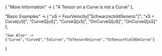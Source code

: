 {
  "More Information" -> {
      "A Tensor on a Curve is not a Curve"
  },

  "Basic Examples" -> {
      "uS = FourVelocity[\"SchwarzschildGeneric\"]",
      "xS = Curve[uS]",
      "CurveQ[uS]",
      "CurveQ[xS]",
      "OnCurveQ[uS]",
      "OnCurveQ[xS]"
    },

    "See Also" ->
    {"Curve","CurveQ","ToCurve","ToTensorOnCurve","ToTensorFieldOnCurve"}

}
